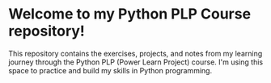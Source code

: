 # Welcome to my Python PLP Course repository!

This repository contains the exercises, projects, and notes from my learning journey through the Python PLP (Power Learn Project) course. I'm using this space to practice and build my skills in Python programming.
